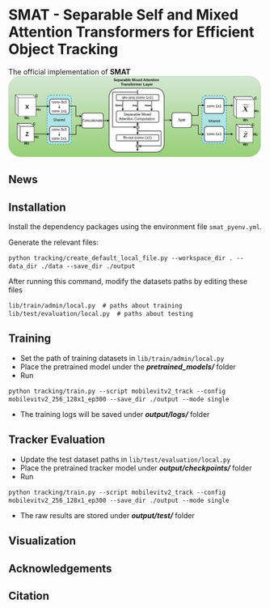 # SMAT - Separable Self and Mixed Attention Transformers for Efficient Object Tracking
The official implementation of **SMAT**
![SMAT_block](assets/SMAT_block.png)

## News


## Installation

Install the dependency packages using the environment file `smat_pyenv.yml`.

Generate the relevant files:
```
python tracking/create_default_local_file.py --workspace_dir . --data_dir ./data --save_dir ./output
```
After running this command, modify the datasets paths by editing these files
```
lib/train/admin/local.py  # paths about training
lib/test/evaluation/local.py  # paths about testing
```

## Training

* Set the path of training datasets in `lib/train/admin/local.py`
* Place the pretrained model under the ***pretrained_models/*** folder
* Run
```
python tracking/train.py --script mobilevitv2_track --config mobilevitv2_256_128x1_ep300 --save_dir ./output --mode single
```
* The training logs will be saved under ***output/logs/*** folder

## Tracker Evaluation

* Update the test dataset paths in `lib/test/evaluation/local.py`
* Place the pretrained tracker model under ***output/checkpoints/*** folder 
* Run
```
python tracking/train.py --script mobilevitv2_track --config mobilevitv2_256_128x1_ep300 --save_dir ./output --mode single
```
* The raw results are stored under ***output/test/*** folder

## Visualization


## Acknowledgements


## Citation
